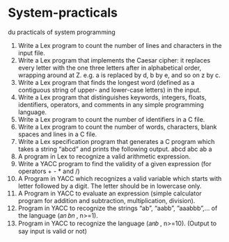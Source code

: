 # System-practicals
du practicals of system programming
1. Write a Lex program to count the number of lines and characters in the input file.
2. Write a Lex program that implements the Caesar cipher: it replaces every letter with the one three letters after in alphabetical order, wrapping around at Z. e.g. a is replaced by d, b by e, and so on z by c.
3. Write a Lex program that finds the longest word (defined as a contiguous string of upper- and lower-case letters) in the input.
4. Write a Lex program that distinguishes keywords, integers, floats, identifiers, operators, and comments in any simple programming language.
5. Write a Lex program to count the number of identifiers in a C file.
6. Write a Lex program to count the number of words, characters, blank spaces and lines in a C file.
7. Write a Lex specification program that generates a C program which takes a string “abcd” and prints the following output.
abcd
abc
ab
a
8. A program in Lex to recognize a valid arithmetic expression.
9. Write a YACC program to find the validity of a given expression (for operators + - * and /)
10. A Program in YACC which recognizes a valid variable which starts with letter followed by a digit. The letter should be in lowercase only.
11. A Program in YACC to evaluate an expression (simple calculator program for addition and subtraction, multiplication, division).
12. Program in YACC to recognize the strings “ab”, “aabb”, ”aaabbb”,… of the language (𝑎𝑛 𝑏𝑛 , n>=1).
13. Program in YACC to recognize the language (𝑎𝑛𝑏 , n>=10). (Output to say input is valid or not)
